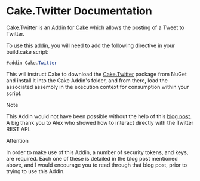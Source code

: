 # Cake.Twitter Documentation

Cake.Twitter is an Addin for [Cake](http://cakebuild.net/) which allows the posting of a Tweet to Twitter.

To use this addin, you will need to add the following directive in your build.cake script:

```csharp
#addin Cake.Twitter
```

This will instruct Cake to download the [Cake.Twitter](https://www.nuget.org/packages/Cake.Twitter/) package from NuGet and install it into the Cake Addin's folder, and from there, load the associated assembly in the execution context for consumption within your script.

<div class="admonition note">
    <p class="first admonition-title">Note</p>
    <p class="last">
        This Addin would not have been possible without the help of this <a href="http://www.thatsoftwaredude.com/content/6289/how-to-post-a-tweet-using-c-for-single-user">blog post</a>.  A big thank you to Alex who showed how to interact directly with the Twitter REST API.
    </p>
</div>

<div class="admonition attention">
    <p class="first admonition-title">Attention</p>
    <p class="last">
        In order to make use of this Addin, a number of security tokens, and keys, are required.  Each one of these is detailed in the blog post mentioned above, and I would encourage you to read through that blog post, prior to trying to use this Addin.
    </p>
</div>